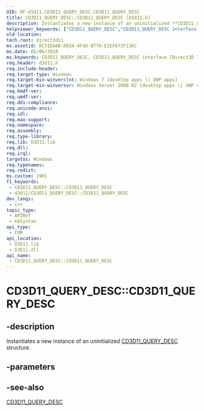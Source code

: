 ```yaml
---
UID: NF:d3d11.CD3D11_QUERY_DESC.CD3D11_QUERY_DESC
title: CD3D11_QUERY_DESC::CD3D11_QUERY_DESC (d3d11.h)
description: Instantiates a new instance of an uninitialized **CD3D11_QUERY_DESC** structure.
helpviewer_keywords: ["CD3D11_QUERY_DESC","CD3D11_QUERY_DESC interface [Direct3D 11]","CD3D11_QUERY_DESC method","CD3D11_QUERY_DESC method [Direct3D 11]","CD3D11_QUERY_DESC method [Direct3D 11]","CD3D11_QUERY_DESC interface","CD3D11_QUERY_DESC.CD3D11_QUERY_DESC","CD3D11_QUERY_DESC::CD3D11_QUERY_DESC","CD3D11_QUERY_DESC::CD3D11_QUERY_DESC(const D3D11_QUERY_DESC&)","d3d11/CD3D11_QUERY_DESC::CD3D11_QUERY_DESC","direct3d11.cd3d11_query_desc_cd3d11_query_desc_d3d11_query_desc_"]
old-location: 
tech.root: direct3d11
ms.assetid: DC31EA8B-D83A-4F40-B776-E2EF672F136C
ms.date: 05/06/2019
ms.keywords: CD3D11_QUERY_DESC, CD3D11_QUERY_DESC interface [Direct3D 11],CD3D11_QUERY_DESC method, CD3D11_QUERY_DESC method [Direct3D 11], CD3D11_QUERY_DESC method [Direct3D 11],CD3D11_QUERY_DESC interface, CD3D11_QUERY_DESC.CD3D11_QUERY_DESC, CD3D11_QUERY_DESC::CD3D11_QUERY_DESC, CD3D11_QUERY_DESC::CD3D11_QUERY_DESC(const D3D11_QUERY_DESC&), d3d11/CD3D11_QUERY_DESC::CD3D11_QUERY_DESC, direct3d11.cd3d11_query_desc_cd3d11_query_desc_d3d11_query_desc_
req.header: d3d11.h
req.include-header: 
req.target-type: Windows
req.target-min-winverclnt: Windows 7 [desktop apps \| UWP apps]
req.target-min-winversvr: Windows Server 2008 R2 [desktop apps \| UWP apps]
req.kmdf-ver: 
req.umdf-ver: 
req.ddi-compliance: 
req.unicode-ansi: 
req.idl: 
req.max-support: 
req.namespace: 
req.assembly: 
req.type-library: 
req.lib: D3D11.lib
req.dll: 
req.irql: 
targetos: Windows
req.typenames: 
req.redist: 
ms.custom: 19H1
f1_keywords:
 - CD3D11_QUERY_DESC::CD3D11_QUERY_DESC
 - d3d11/CD3D11_QUERY_DESC::CD3D11_QUERY_DESC
dev_langs:
 - c++
topic_type:
 - APIRef
 - kbSyntax
api_type:
 - COM
api_location:
 - D3D11.lib
 - D3D11.dll
api_name:
 - CD3D11_QUERY_DESC::CD3D11_QUERY_DESC
---
```


# CD3D11_QUERY_DESC::CD3D11_QUERY_DESC


## -description

Instantiates a new instance of an uninitialized <a href="/previous-versions/windows/desktop/legacy/jj151648(v=vs.85)">CD3D11_QUERY_DESC</a> structure.

## -parameters

## -see-also

<a href="/previous-versions/windows/desktop/legacy/jj151648(v=vs.85)">CD3D11_QUERY_DESC</a>

